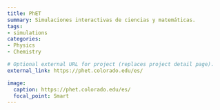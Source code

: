 ```yaml
---
title: PhET
summary: Simulaciones interactivas de ciencias y matemáticas.
tags:
- simulations
categories:
- Physics
- Chemistry

# Optional external URL for project (replaces project detail page).
external_link: https://phet.colorado.edu/es/

image:
  caption: https://phet.colorado.edu/es/
  focal_point: Smart
---
```

